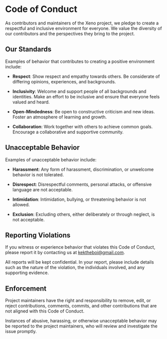 # Code of Conduct

As contributors and maintainers of the Xeno project, we pledge to create a respectful and inclusive environment for everyone. We value the diversity of our contributors and the perspectives they bring to the project.

## Our Standards

Examples of behavior that contributes to creating a positive environment include:

- **Respect**: Show respect and empathy towards others. Be considerate of differing opinions, experiences, and backgrounds.

- **Inclusivity**: Welcome and support people of all backgrounds and identities. Make an effort to be inclusive and ensure that everyone feels valued and heard.

- **Open-Mindedness**: Be open to constructive criticism and new ideas. Foster an atmosphere of learning and growth.

- **Collaboration**: Work together with others to achieve common goals. Encourage a collaborative and supportive community.

## Unacceptable Behavior

Examples of unacceptable behavior include:

- **Harassment**: Any form of harassment, discrimination, or unwelcome behavior is not tolerated.

- **Disrespect**: Disrespectful comments, personal attacks, or offensive language are not acceptable.

- **Intimidation**: Intimidation, bullying, or threatening behavior is not allowed.

- **Exclusion**: Excluding others, either deliberately or through neglect, is not acceptable.

## Reporting Violations

If you witness or experience behavior that violates this Code of Conduct, please report it by contacting us at [kektheboi@gmail.com](mailto:kektheboi@gmail.com).

All reports will be kept confidential. In your report, please include details such as the nature of the violation, the individuals involved, and any supporting evidence.

## Enforcement

Project maintainers have the right and responsibility to remove, edit, or reject contributions, comments, commits, and other contributions that are not aligned with this Code of Conduct.

Instances of abusive, harassing, or otherwise unacceptable behavior may be reported to the project maintainers, who will review and investigate the issue promptly.